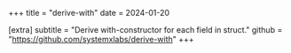 +++
title = "derive-with"
date = 2024-01-20

[extra]
subtitle = "Derive with-constructor for each field in struct."
github = "https://github.com/systemxlabs/derive-with"
+++